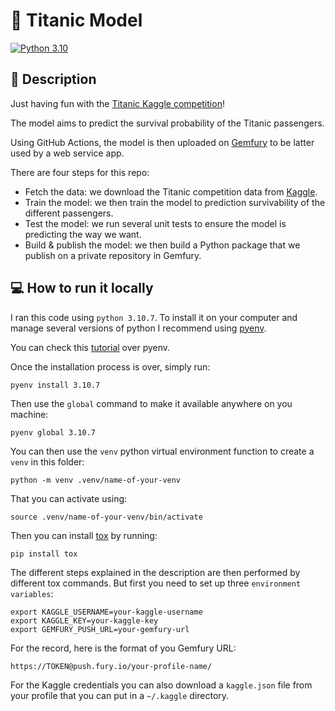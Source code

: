 # :ship: Titanic Model

[![Python 3.10](https://img.shields.io/badge/python-3.10-blue.svg)](https://www.python.org/downloads/release/python-360/)


## :memo: Description

Just having fun with the [Titanic Kaggle competition](https://www.kaggle.com/competitions/titanic)!

The model aims to predict the survival probability of the Titanic passengers.

Using GitHub Actions, the model is then uploaded on [Gemfury](https://fury.co/) to be latter used by a web service app.

There are four steps for this repo:

* Fetch the data: we download the Titanic competition data from [Kaggle](https://www.kaggle.com/).
* Train the model: we then train the model to prediction survivability of the different passengers.
* Test the model: we run several unit tests to ensure the model is predicting the way we want.
* Build & publish the model: we then build a Python package that we publish on a private repository in Gemfury.

## :computer: How to run it locally

I ran this code using `python 3.10.7`. To install it on your computer and manage several versions of python I recommend using [pyenv](https://github.com/pyenv/pyenv).

You can check this [tutorial](https://realpython.com/intro-to-pyenv/) over pyenv.

Once the installation process is over, simply run:

```
pyenv install 3.10.7
```

Then use the `global` command to make it available anywhere on you machine:

```
pyenv global 3.10.7
```

You can then use the `venv` python virtual environment function to create a `venv` in this folder:

```
python -m venv .venv/name-of-your-venv
```

That you can activate using:
```
source .venv/name-of-your-venv/bin/activate
```
Then you can install [tox](https://tox.wiki/en/latest/index.html#) by running:
```
pip install tox
```
The different steps explained in the description are then performed by different tox commands.
But first you need to set up three `environment variables`:
```
export KAGGLE_USERNAME=your-kaggle-username
export KAGGLE_KEY=your-kaggle-key
export GEMFURY_PUSH_URL=your-gemfury-url
```
For the record, here is the format of you Gemfury URL:
```
https://TOKEN@push.fury.io/your-profile-name/
```
For the Kaggle credentials you can also download a `kaggle.json` file from your profile that you can put in a `~/.kaggle` directory.
